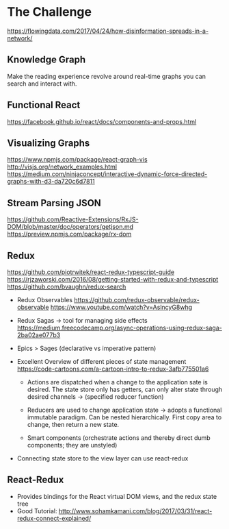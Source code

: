 # The Challenge
  https://flowingdata.com/2017/04/24/how-disinformation-spreads-in-a-network/


## Knowledge Graph
  Make the reading experience revolve around real-time graphs you can search and interact with.

## Functional React
https://facebook.github.io/react/docs/components-and-props.html

## Visualizing Graphs
https://www.npmjs.com/package/react-graph-vis
http://visjs.org/network_examples.html
https://medium.com/ninjaconcept/interactive-dynamic-force-directed-graphs-with-d3-da720c6d7811


## Stream Parsing JSON
https://github.com/Reactive-Extensions/RxJS-DOM/blob/master/doc/operators/getjson.md
https://preview.npmjs.com/package/rx-dom


## Redux
https://github.com/piotrwitek/react-redux-typescript-guide
https://rjzaworski.com/2016/08/getting-started-with-redux-and-typescript
https://github.com/bvaughn/redux-search

* Redux Observables
  https://github.com/redux-observable/redux-observable
  https://www.youtube.com/watch?v=AslncyG8whg

* Redux Sagas -> tool for managing side effects
    https://medium.freecodecamp.org/async-operations-using-redux-saga-2ba02ae077b3

* Epics > Sages    (declarative vs imperative pattern)

* Excellent Overview of different pieces of state management
  https://code-cartoons.com/a-cartoon-intro-to-redux-3afb775501a6

  * Actions
    are dispatched when a change to the application sate is desired.
      The state store only has getters, can only alter state through desired channels
        -> (specified reducer function)

  * Reducers
    are used to change application state -> adopts a functional immutable paradigm.
      Can be nested hierarchically. First copy area to change, then return a new state.

  * Smart components (orchestrate actions and thereby direct dumb components; they are unstyled)

* Connecting state store to the view layer
    can use react-redux

## React-Redux

  * Provides bindings for the React virtual DOM views, and the redux state tree
  * Good Tutorial: http://www.sohamkamani.com/blog/2017/03/31/react-redux-connect-explained/
